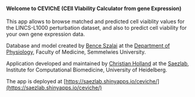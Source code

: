 #### Welcome to CEVIChE (CEll VIability Calculator from gene Expression)
This app allows to browse matched and predicted cell viaiblity values for the LINCS-L1000 perturbation dataset, and also to predict cell viability for your own gene expression data.

Database and model created by [Bence Szalai](https://www.linkedin.com/in/bence-szalai-ba403878/) at the <a href="http://semmelweis.hu/elettan/en/" target="_blank">Department of Physiology</a>, Faculty of Medicine, Semmelwies University.

Application developed and maintained by [Christian Holland](https://www.linkedin.com/in/christian-holland-88848611a/) at the <a href="http://saezlab.org" target="_blank">Saezlab</a>, Institute for Computational Biomedicine, University of Heidelberg.

The app is deployed at [https://saezlab.shinyapps.io/ceviche/](https://saezlab.shinyapps.io/ceviche/)
